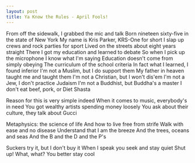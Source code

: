 ```yaml
---
layout: post
title: Ya Know the Rules - April Fools!
---
```


From off the sidewalk, I grabbed the mic and talk
Born nineteen sixty-five in the state of New York
My name is Kris Parker, KRS-One for short
I slap up crews and rock parties for sport
Lived on the streets about eight years straight
There I got my education and learned to debate
So when I pick up the microphone I know what I'm saying
Education doesn't come from simply obeying
The curriculum of the school criteria
In fact what I learned, I found inferior
I'm not a Muslim, but I do support them
My father in heaven taught me and taught them
I'm not a Christian, but I won't dis'em
I'm not a Jew, I don't practice Judaism
I'm not a Buddhist, but Buddha's a master
I don't eat beef, pork, or Diet Shasta

Reason for this is very simple indeed
When it comes to music, everybody's in need
You got wealthy artists spending money loosely
You ask about their culture, they talk about Gucci

Metaphysics: the science of life
And how to live free from strife
Walk with ease and no disease
Understand that I am the breeze
And the trees, oceans and seas
And the B and the D and the P's

Suckers try it, but I don't buy it
When I speak you seek and stay quiet
Shut up! What, what? You better stay cool
